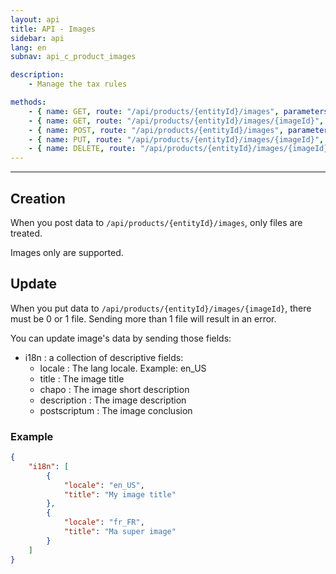```yaml
---
layout: api
title: API - Images
sidebar: api
lang: en
subnav: api_c_product_images

description:
    - Manage the tax rules

methods:
    - { name: GET, route: "/api/products/{entityId}/images", parameters: "entityId: The product id", return_code: 200, return: "Results of the 'image' loop" }
    - { name: GET, route: "/api/products/{entityId}/images/{imageId}", parameters: "entityId: The product id<br>imageId: The product image id", return_code: 200, return: "Results of the 'image' loop for entityId" }
    - { name: POST, route: "/api/products/{entityId}/images", parameters: "entityId: The product id", return_code: 201, return: "Results of the 'image' loop for for entityId"}
    - { name: PUT, route: "/api/products/{entityId}/images/{imageId}", parameters: "entityId: The product id<br>imageId: The product image id", return_code: 201, return: "Results of the 'image' loop for for entityId" }
    - { name: DELETE, route: "/api/products/{entityId}/images/{imageId}", parameters: "entityId: The product id<br>imageId: The product image id", return_code: 204, return: Nothing }
---
```

---

## Creation

When you post data to ```/api/products/{entityId}/images```, only files are treated.

Images only are supported.

## Update

When you put data to ```/api/products/{entityId}/images/{imageId}```, there must be 0 or 1 file.
Sending more than 1 file will result in an error.

You can update image's data by sending those fields:

- i18n : a collection of descriptive fields:
    - locale : The lang locale. Example: en_US
    - title : The image title
    - chapo : The image short description
    - description : The image description
    - postscriptum : The image conclusion

### Example
```json
{
    "i18n": [
        {
            "locale": "en_US",
            "title": "My image title"
        },
        {
            "locale": "fr_FR",
            "title": "Ma super image" 
        }
    ]
}
```